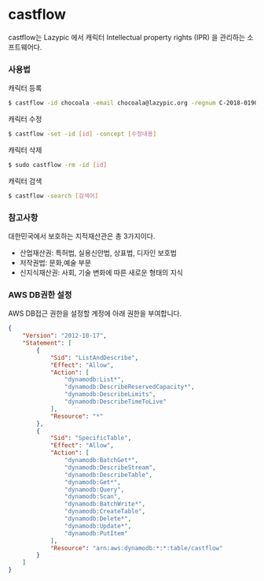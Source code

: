 # castflow

castflow는 Lazypic 에서
캐릭터 Intellectual property rights (IPR) 을 관리하는 소프트웨어다.

### 사용법
캐릭터 등록

```bash
$ castflow -id chocoala -email chocoala@lazypic.org -regnum C-2018-019061 -manager [담당자] -foa [활동범위] -concept [콘셉]
```

캐릭터 수정
```bash
$ castflow -set -id [id] -concept [수정내용]
```


캐릭터 삭제

```bash
$ sudo castflow -rm -id [id]
```

캐릭터 검색

```bash
$ castflow -search [검색어]
```
### 참고사항
대한민국에서 보호하는 지적재산관은 총 3가지이다.

- 산업재산권: 특허법, 실용신안법, 상표법, 디자인 보호법
- 저작권법: 문화,예술 부문
- 신지식재산권: 사회, 기술 변화에 따른 새로운 형태의 지식

### AWS DB권한 설정
AWS DB접근 권한을 설정할 계정에 아래 권한을 부여합니다.

```json
{
    "Version": "2012-10-17",
    "Statement": [
        {
            "Sid": "ListAndDescribe",
            "Effect": "Allow",
            "Action": [
                "dynamodb:List*",
                "dynamodb:DescribeReservedCapacity*",
                "dynamodb:DescribeLimits",
                "dynamodb:DescribeTimeToLive"
            ],
            "Resource": "*"
        },
        {
            "Sid": "SpecificTable",
            "Effect": "Allow",
            "Action": [
                "dynamodb:BatchGet*",
                "dynamodb:DescribeStream",
                "dynamodb:DescribeTable",
                "dynamodb:Get*",
                "dynamodb:Query",
                "dynamodb:Scan",
                "dynamodb:BatchWrite*",
                "dynamodb:CreateTable",
                "dynamodb:Delete*",
                "dynamodb:Update*",
                "dynamodb:PutItem"
            ],
            "Resource": "arn:aws:dynamodb:*:*:table/castflow"
        }
    ]
}
```